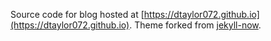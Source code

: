 Source code for blog hosted at [https://dtaylor072.github.io](https://dtaylor072.github.io). Theme forked from [jekyll-now](https://github.com/barryclark/jekyll-now).
